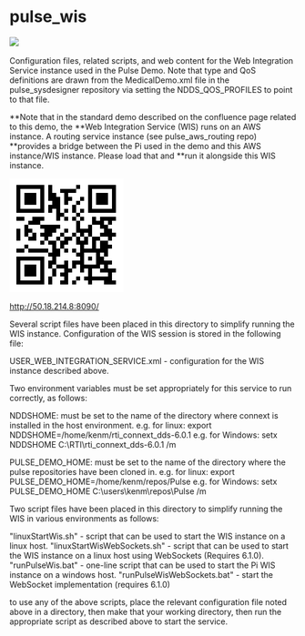 # pulse_wis

![](https://github.com/psmass/DDSexamples/blob/master/RtiAsOne.png)

Configuration files, related scripts, and web content for the Web Integration Service instance used in the Pulse Demo.
Note that type and QoS definitions are drawn from the MedicalDemo.xml file in the pulse_sysdesigner repository via
setting the NDDS_QOS_PROFILES to point to that file.

**Note that in the standard demo described on the confluence page related to this demo, the
**Web Integration Service (WIS) runs on an AWS instance. A routing service instance (see pulse_aws_routing repo)
**provides a bridge between the Pi used in the demo and this AWS instance/WIS instance.  Please load that and
**run it alongside this WIS instance.

![QR code for WIS instance](/QR.code.50.18.214.8-8090.png)

http://50.18.214.8:8090/

Several script files have been placed in this directory to simplify running the WIS instance.  Configuration
of the WIS session is stored in the following file:

USER_WEB_INTEGRATION_SERVICE.xml - configuration for the WIS instance described above.

Two environment variables must be set appropriately for this service to run correctly, as follows:

NDDSHOME: must be set to the name of the directory where connext is installed in the host environment.
e.g. for linux: export NDDSHOME=/home/kenm/rti_connext_dds-6.0.1
e.g. for Windows: setx NDDSHOME C:\RTI\rti_connext_dds-6.0.1 /m

PULSE_DEMO_HOME: must be set to the name of the directory where the pulse repositories have been cloned in.
e.g. for linux: export PULSE_DEMO_HOME=/home/kenm/repos/Pulse
e.g. for Windows: setx PULSE_DEMO_HOME C:\users\kenm\repos\Pulse /m

Two script files have been placed in this directory to simplify running the WIS in various environments
as follows:

"linuxStartWis.sh" - script that can be used to start the WIS instance on a linux host.
"linuxStartWisWebSockets.sh" - script that can be used to start the WIS instance on a linux host using WebSockets (Requires 6.1.0).
"runPulseWis.bat" - one-line script that can be used to start the Pi WIS instance on a windows host.
"runPulseWisWebSockets.bat" - start the WebSocket implementation (requires 6.1.0)

to use any of the above scripts, place the relevant configuration file noted above in a directory, then
make that your working directory, then run the appropriate script as described above to start the service.
